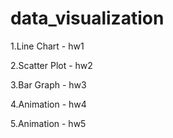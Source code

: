 # data_visualization

1.Line Chart - hw1

2.Scatter Plot - hw2

3.Bar Graph - hw3

4.Animation - hw4

5.Animation - hw5
